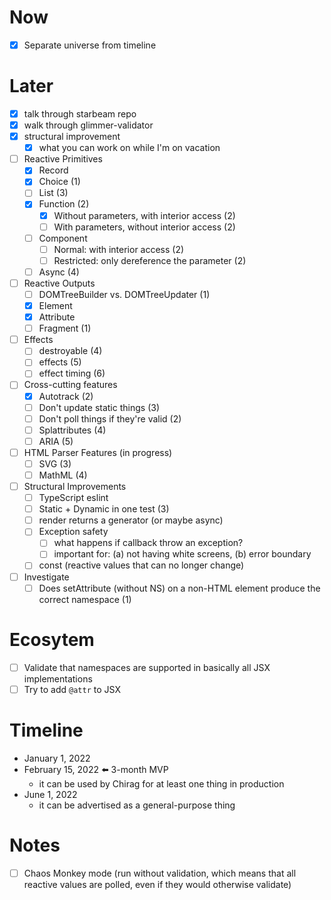 # Now

- [x] Separate universe from timeline

# Later

- [x] talk through starbeam repo
- [x] walk through glimmer-validator
- [x] structural improvement
  - [x] what you can work on while I'm on vacation
- [ ] Reactive Primitives
  - [x] Record
  - [x] Choice (1)
  - [ ] List (3)
  - [x] Function (2)
    - [x] Without parameters, with interior access (2)
    - [ ] With parameters, without interior access (2)
  - [ ] Component
    - [ ] Normal: with interior access (2)
    - [ ] Restricted: only dereference the parameter (2)
  - [ ] Async (4)
- [ ] Reactive Outputs
  - [ ] DOMTreeBuilder vs. DOMTreeUpdater (1)
  - [x] Element
  - [x] Attribute
  - [ ] Fragment (1)
- [ ] Effects
  - [ ] destroyable (4)
  - [ ] effects (5)
  - [ ] effect timing (6)
- [ ] Cross-cutting features
  - [x] Autotrack (2)
  - [ ] Don't update static things (3)
  - [ ] Don't poll things if they're valid (2)
  - [ ] Splattributes (4)
  - [ ] ARIA (5)
- [ ] HTML Parser Features (in progress)
  - [ ] SVG (3)
  - [ ] MathML (4)
- [ ] Structural Improvements
  - [ ] TypeScript eslint
  - [ ] Static + Dynamic in one test (3)
  - [ ] render returns a generator (or maybe async)
  - [ ] Exception safety
    - [ ] what happens if callback throw an exception?
    - [ ] important for: (a) not having white screens, (b) error boundary
  - [ ] const (reactive values that can no longer change)
- [ ] Investigate
  - [ ] Does setAttribute (without NS) on a non-HTML element produce the correct namespace (1)

# Ecosytem

- [ ] Validate that namespaces are supported in basically all JSX implementations
- [ ] Try to add `@attr` to JSX

# Timeline

- January 1, 2022
- February 15, 2022 ⬅️ 3-month MVP
  - it can be used by Chirag for at least one thing in production
- June 1, 2022
  - it can be advertised as a general-purpose thing

# Notes

- [ ] Chaos Monkey mode (run without validation, which means that all reactive
      values are polled, even if they would otherwise validate)
